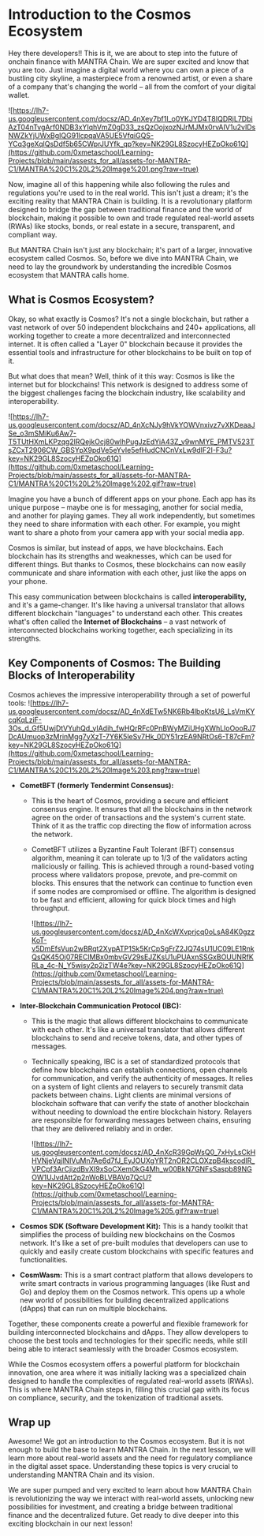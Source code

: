 # Introduction to the Cosmos Ecosystem

Hey there developers!! This is it, we are about to step into the future of onchain finance with MANTRA Chain. We are super excited and know that you are too. Just imagine a digital world where you can own a piece of a bustling city skyline, a masterpiece from a renowned artist, or even a share of a company that's changing the world – all from the comfort of your digital wallet.

![https://lh7-us.googleusercontent.com/docsz/AD_4nXey7bf1I_o0YKJYD4T8IQDRjL7DbiAzT04nTvgArf0NDB3xYIqhVmZ0gD33_zsQzOojxozNJrMJMx0rvAIV1u2vIDsNWZkYjUWxBgIQG91lcpqaVA5UE5VfqiGQS-YCq3geXqlQsDdf5b65CWprJUYfk_qp?key=NK29GL8SzocyHEZpOko61Q](https://github.com/0xmetaschool/Learning-Projects/blob/main/assests_for_all/assets-for-MANTRA-C1/MANTRA%20C1%20L2%20Image%201.png?raw=true)

Now, imagine all of this happening while also following the rules and regulations you're used to in the real world. This isn't just a dream; it's the exciting reality that MANTRA Chain is building. It is a revolutionary platform designed to bridge the gap between traditional finance and the world of blockchain, making it possible to own and trade regulated real-world assets (RWAs) like stocks, bonds, or real estate in a secure, transparent, and compliant way.

But MANTRA Chain isn't just any blockchain; it's part of a larger, innovative ecosystem called Cosmos. So, before we dive into MANTRA Chain, we need to lay the groundwork by understanding the incredible Cosmos ecosystem that MANTRA calls home.

## What is Cosmos Ecosystem?

Okay, so what exactly is Cosmos? It's not a single blockchain, but rather a vast network of over 50 independent blockchains and 240+ applications, all working together to create a more decentralized and interconnected internet. It is often called a "Layer 0" blockchain because it provides the essential tools and infrastructure for other blockchains to be built on top of it.

But what does that mean? Well, think of it this way: Cosmos is like the internet but for blockchains! This network is designed to address some of the biggest challenges facing the blockchain industry, like scalability and interoperability.

![https://lh7-us.googleusercontent.com/docsz/AD_4nXcNJy9hVkYOWVnxivz7vXKDeaaJSe_o3mSMiKu6Aw7-T5TUtHXmLKPzqg2lRQejkOcj80wIhPugJzEdYiA43Z_v9wnMYE_PMTV523TsZCxT2906CW_GBSYpX9pdVe5eYvIe5efHudCNCnVxLw9dIF2I-F3u?key=NK29GL8SzocyHEZpOko61Q](https://github.com/0xmetaschool/Learning-Projects/blob/main/assests_for_all/assets-for-MANTRA-C1/MANTRA%20C1%20L2%20Image%202.gif?raw=true)

Imagine you have a bunch of different apps on your phone. Each app has its unique purpose – maybe one is for messaging, another for social media, and another for playing games. They all work independently, but sometimes they need to share information with each other. For example, you might want to share a photo from your camera app with your social media app.

Cosmos is similar, but instead of apps, we have blockchains. Each blockchain has its strengths and weaknesses, which can be used for different things. But thanks to Cosmos, these blockchains can now easily communicate and share information with each other, just like the apps on your phone.

This easy communication between blockchains is called **interoperability,** and it's a game-changer. It's like having a universal translator that allows different blockchain "languages" to understand each other. This creates what's often called the **Internet of Blockchains** – a vast network of interconnected blockchains working together, each specializing in its strengths.

## Key Components of Cosmos: The Building Blocks of Interoperability
Cosmos achieves the impressive interoperability through a set of powerful tools:
![https://lh7-us.googleusercontent.com/docsz/AD_4nXdETw5NK6Rb4lboKtsU6_LsVmKYcqKqLziF-3Os_d_Gf5UwjDtVYuhQd_yIAdih_fwHQrRFc0PnBWyMZiUHgXWhLloOooRJ7DcAUmuop3zMrinMgg7yXzT-7Y6K5leSv7Hk_0DY51rzEA9NRtOs6-T87cFm?key=NK29GL8SzocyHEZpOko61Q](https://github.com/0xmetaschool/Learning-Projects/blob/main/assests_for_all/assets-for-MANTRA-C1/MANTRA%20C1%20L2%20Image%203.png?raw=true)



- **CometBFT (formerly Tendermint Consensus):**
    - This is the heart of Cosmos, providing a secure and efficient consensus engine. It ensures that all the blockchains in the network agree on the order of transactions and the system's current state. Think of it as the traffic cop directing the flow of information across the network.
    - CometBFT utilizes a Byzantine Fault Tolerant (BFT) consensus algorithm, meaning it can tolerate up to 1/3 of the validators acting maliciously or failing. This is achieved through a round-based voting process where validators propose, prevote, and pre-commit on blocks. This ensures that the network can continue to function even if some nodes are compromised or offline. The algorithm is designed to be fast and efficient, allowing for quick block times and high throughput.

        ![https://lh7-us.googleusercontent.com/docsz/AD_4nXcWXvprjcq0oLsA84K0gzzKoT-v5DmEfsVup2wBRqt2XypATP1Sk5KrCpSgFrZ2JQ74sU1UC09LE1RnkQsQK45Oj07REClMBx0mbvGV29sEJZKsU1uPUAxnSSGxBOUUNRfKRLa_4c-N_Y5wisy2p2izTW4e?key=NK29GL8SzocyHEZpOko61Q](https://github.com/0xmetaschool/Learning-Projects/blob/main/assests_for_all/assets-for-MANTRA-C1/MANTRA%20C1%20L2%20Image%204.png?raw=true)

- **Inter-Blockchain Communication Protocol (IBC):**
    - This is the magic that allows different blockchains to communicate with each other. It's like a universal translator that allows different blockchains to send and receive tokens, data, and other types of messages.
    - Technically speaking, IBC is a set of standardized protocols that define how blockchains can establish connections, open channels for communication, and verify the authenticity of messages. It relies on a system of light clients and relayers to securely transmit data packets between chains. Light clients are minimal versions of blockchain software that can verify the state of another blockchain without needing to download the entire blockchain history. Relayers are responsible for forwarding messages between chains, ensuring that they are delivered reliably and in order.

        ![https://lh7-us.googleusercontent.com/docsz/AD_4nXcR39GpWsQ0_7xHyLsCkHHVNjeVqjlNIVuMn7Ae6d7fJ_EyJOUXgYRT2nOR2CLOXzpB4kscodIR_VPCpf3ArCjizdBvXI9xSoCXem0kG4Mh_w00BkN7GNFsSaspb89NGOW1UJvdAtt2p2nWoBLVBAVq7QcU?key=NK29GL8SzocyHEZpOko61Q](https://github.com/0xmetaschool/Learning-Projects/blob/main/assests_for_all/assets-for-MANTRA-C1/MANTRA%20C1%20L2%20Image%205.gif?raw=true)

- **Cosmos SDK (Software Development Kit):** This is a handy toolkit that simplifies the process of building new blockchains on the Cosmos network. It's like a set of pre-built modules that developers can use to quickly and easily create custom blockchains with specific features and functionalities.
- **CosmWasm:** This is a smart contract platform that allows developers to write smart contracts in various programming languages (like Rust and Go) and deploy them on the Cosmos network. This opens up a whole new world of possibilities for building decentralized applications (dApps) that can run on multiple blockchains.

Together, these components create a powerful and flexible framework for building interconnected blockchains and dApps. They allow developers to choose the best tools and technologies for their specific needs, while still being able to interact seamlessly with the broader Cosmos ecosystem.

While the Cosmos ecosystem offers a powerful platform for blockchain innovation, one area where it was initially lacking was a specialized chain designed to handle the complexities of regulated real-world assets (RWAs). This is where MANTRA Chain steps in, filling this crucial gap with its focus on compliance, security, and the tokenization of traditional assets.

## Wrap up

Awesome! We got an introduction to the Cosmos ecosystem. But it is not enough to build the base to learn MANTRA Chain. In the next lesson, we will learn more about real-world assets and the need for regulatory compliance in the digital asset space. Understanding these topics is very crucial to understanding MANTRA Chain and its vision.

We are super pumped and very excited to learn about how MANTRA Chain is revolutionizing the way we interact with real-world assets, unlocking new possibilities for investment, and creating a bridge between traditional finance and the decentralized future. Get ready to dive deeper into this exciting blockchain in our next lesson!
